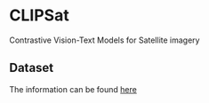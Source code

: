 # CLIPSat
Contrastive Vision-Text Models for Satellite imagery

## Dataset
  The information can be found [here](https://github.com/GrigoryanTigran/CLIPSat/tree/main/dataset)
